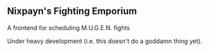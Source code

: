 ## Nixpayn's Fighting Emporium

A frontend for scheduling M.U.G.E.N. fights

Under heavy development (i.e. this doesn't do a goddamn thing yet).
